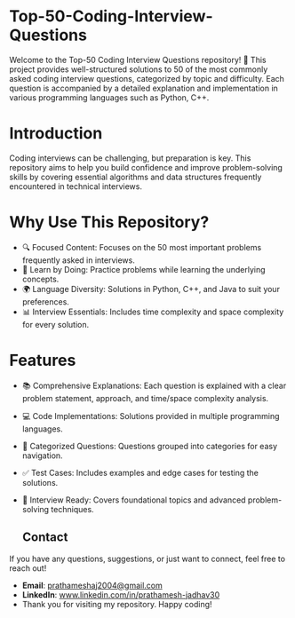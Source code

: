 # Top-50-Coding-Interview-Questions
Welcome to the Top-50 Coding Interview Questions repository! 🚀 This project provides well-structured solutions to 50 of the most commonly asked coding interview questions, categorized by topic and difficulty. Each question is accompanied by a detailed explanation and implementation in various programming languages such as Python, C++.

# Introduction
Coding interviews can be challenging, but preparation is key. This repository aims to help you build confidence and improve problem-solving skills by covering essential algorithms and data structures frequently encountered in technical interviews.

# Why Use This Repository?
- 🔍 Focused Content: Focuses on the 50 most important problems frequently asked in interviews.
- 📘 Learn by Doing: Practice problems while learning the underlying concepts.
- 🌍 Language Diversity: Solutions in Python, C++, and Java to suit your preferences.
- 📊 Interview Essentials: Includes time complexity and space complexity for every solution.


# Features
- 📚 Comprehensive Explanations: Each question is explained with a clear problem statement, approach, and time/space complexity analysis.
- 💻 Code Implementations: Solutions provided in multiple programming languages.
- 📂 Categorized Questions: Questions grouped into categories for easy navigation.
- ✅ Test Cases: Includes examples and edge cases for testing the solutions.
- 🚀 Interview Ready: Covers foundational topics and advanced problem-solving techniques.

   ## Contact

If you have any questions, suggestions, or just want to connect, feel free to reach out!

- **Email**: prathameshaj2004@gmail.com
- **LinkedIn**: www.linkedin.com/in/prathamesh-jadhav30
- Thank you for visiting my repository. Happy coding!

